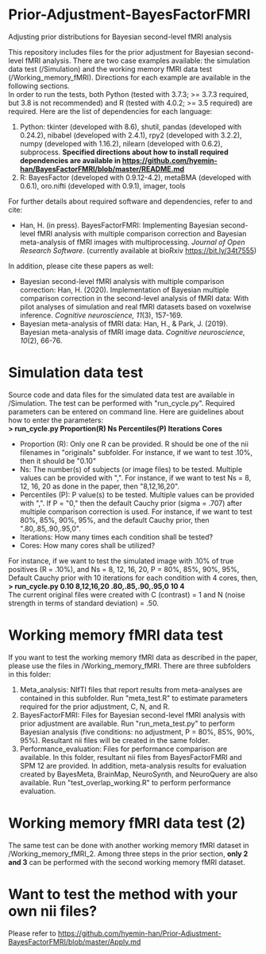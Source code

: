 # Prior-Adjustment-BayesFactorFMRI
Adjusting prior distributions for Bayesian second-level fMRI analysis

This repository includes files for the prior adjustment for Bayesian second-level fMRI analysis. There are two case examples available: the simulation data test (/Simulation) and the working memory fMRI data test (/Working_memory_fMRI). Directions for each example are available in the following sections. <br />
In order to run the tests, both Python (tested with 3.7.3; >= 3.7.3 required, but 3.8 is not recommended) and R (tested with 4.0.2; >= 3.5 required) are required. Here are the list of dependencies for each language: <br />
1. Python: tkinter (developed with 8.6), shutil, pandas (developed with 0.24.2), nibabel (developed with 2.4.1), rpy2 (developed with 3.2.2), numpy (developed with 1.16.2), nilearn (developed with 0.6.2), subprocess. **Specified directions about how to install required dependencies are available in https://github.com/hyemin-han/BayesFactorFMRI/blob/master/README.md**
2. R: BayesFactor (developed with 0.9.12-4.2), metaBMA (developed with 0.6.1), oro.nifti (developed with 0.9.1), imager, tools

For further details about required software and dependencies, refer to and cite:<br />
- Han, H. (in press). BayesFactorFMRI: Implementing Bayesian second-level fMRI analysis with multiple comparison correction and Bayesian meta-analysis of fMRI images with multiprocessing. *Journal of Open Research Software*. (currently available at bioRxiv https://bit.ly/34t7555) <br />

In addition, please cite these papers as well:<br />
- Bayesian second-level fMRI analysis with multiple comparison correction: Han, H. (2020). Implementation of Bayesian multiple comparison correction in the second-level analysis of fMRI data: With pilot analyses of simulation and real fMRI datasets based on voxelwise inference. *Cognitive neuroscience, 11*(3), 157-169. 
- Bayesian meta-analysis of fMRI data: Han, H., & Park, J. (2019). Bayesian meta-analysis of fMRI image data. *Cognitive neuroscience, 10*(2), 66-76.

# Simulation data test
Source code and data files for the simulated data test are available in /Simulation. The test can be performed with "run_cycle.py". Required parameters can be entered on command line. Here are guidelines about how to enter the parameters:<br />
**> run_cycle.py Proportion(R) Ns Percentiles(P) Iterations Cores**<br />
- Proportion (R): Only one R can be provided. R should be one of the nii filenames in "originals" subfolder. For instance, if we want to test .10%, then it should be "0.10"
- Ns: The number(s) of subjects (or image files) to be tested. Multiple values can be provided with ",". For instance, if we want to test Ns = 8, 12, 16, 20 as done in the paper, then "8,12,16,20".
- Percentiles (P): P value(s) to be tested. Multiple values can be provided with ",". If P = "0," then the default Cauchy prior (sigma = .707) after multiple comparison correction is used. For instance, if we want to test 80%, 85%, 90%, 95%, and the default Cauchy prior, then ".80,.85,.90,.95,0".
- Iterations: How many times each condition shall be tested?
- Cores: How many cores shall be utilized?

For instance, if we want to test the simulated image with .10% of true positives (R = .10%), and Ns = 8, 12, 16, 20, P = 80%, 85%, 90%, 95%, Default Cauchy prior with 10 iterations for each condition with 4 cores, then,<br />
**> run_cycle.py 0.10 8,12,16,20 .80,.85,.90,.95,0 10 4**<br />
The current original files were created with C (contrast) = 1 and N (noise strength in terms of standard deviation) = .50.

# Working memory fMRI data test
If you want to test the working memory fMRI data as described in the paper, please use the files in /Working_memory_fMRI. There are three subfolders in this folder:
1. Meta_analysis: NIfTI files that report results from meta-analyses are contained in this subfolder. Run "meta_test.R" to estimate parameters required for the prior adjustment, C, N, and R.
2. BayesFactorFMRI: Files for Bayesian second-level fMRI analysis with prior adjustment are available. Run "run_meta_test.py" to perform Bayesian analysis (five conditions: no adjustment, P = 80%, 85%, 90%, 95%). Resultant nii files will be created in the same folder.
3. Performance_evaluation: Files for performance comparison are available. In this folder, resultant nii files from BayesFactorFMRI and SPM 12 are provided. In addition, meta-analysis results for evaluation created by BayesMeta, BrainMap, NeuroSynth, and NeuroQuery are also available. Run "test_overlap_working.R" to perform performance evaluation.

# Working memory fMRI data test (2)
The same test can be done with another working memory fMRI dataset in /Working_memory_fMRI_2. Among three steps in the prior section, **only 2 and 3** can be performed with the second working memory fMRI dataset.

# Want to test the method with your own nii files?
Please refer to https://github.com/hyemin-han/Prior-Adjustment-BayesFactorFMRI/blob/master/Apply.md
